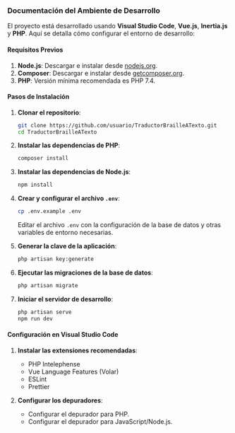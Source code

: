 ### Documentación del Ambiente de Desarrollo

El proyecto está desarrollado usando **Visual Studio Code**, **Vue.js**, **Inertia.js** y **PHP**. Aquí se detalla cómo configurar el entorno de desarrollo:

#### Requisitos Previos

1. **Node.js**: Descargar e instalar desde [nodejs.org](https://nodejs.org/).
2. **Composer**: Descargar e instalar desde [getcomposer.org](https://getcomposer.org/).
3. **PHP**: Versión mínima recomendada es PHP 7.4.

#### Pasos de Instalación

1. **Clonar el repositorio**:

    ```sh
    git clone https://github.com/usuario/TraductorBrailleATexto.git
    cd TraductorBrailleATexto
    ```

2. **Instalar las dependencias de PHP**:

    ```sh
    composer install
    ```

3. **Instalar las dependencias de Node.js**:

    ```sh
    npm install
    ```

4. **Crear y configurar el archivo `.env`**:

    ```sh
    cp .env.example .env
    ```

    Editar el archivo `.env` con la configuración de la base de datos y otras variables de entorno necesarias.

5. **Generar la clave de la aplicación**:

    ```sh
    php artisan key:generate
    ```

6. **Ejecutar las migraciones de la base de datos**:

    ```sh
    php artisan migrate
    ```

7. **Iniciar el servidor de desarrollo**:

    ```sh
    php artisan serve
    npm run dev
    ```

#### Configuración en Visual Studio Code

1. **Instalar las extensiones recomendadas**:
    - PHP Intelephense
    - Vue Language Features (Volar)
    - ESLint
    - Prettier

2. **Configurar los depuradores**:
    - Configurar el depurador para PHP.
    - Configurar el depurador para JavaScript/Node.js.
